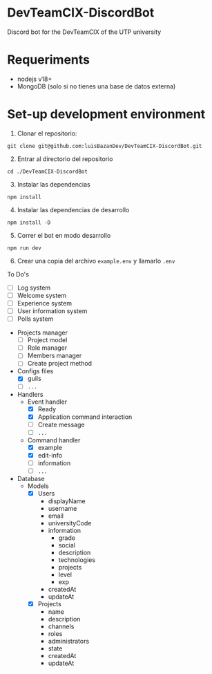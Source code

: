 # DevTeamCIX-DiscordBot

Discord bot for the DevTeamCIX of the UTP university

# Requeriments

- nodejs v18+
- MongoDB (solo si no tienes una base de datos externa)

# Set-up development environment

1. Clonar el repositorio:

```
git clone git@github.com:luisBazanDev/DevTeamCIX-DiscordBot.git
```

2. Entrar al directorio del repositorio

```
cd ./DevTeamCIX-DiscordBot
```

3. Instalar las dependencias

```
npm install
```

4. Instalar las dependencias de desarrollo

```
npm install -D
```

5. Correr el bot en modo desarrollo

```
npm run dev
```

6. Crear una copia del archivo `example.env` y llamarlo `.env`

To Do's

- [ ] Log system
- [ ] Welcome system
- [ ] Experience system
- [ ] User information system
- [ ] Polls system
- Projects manager
  - [ ] Project model
  - [ ] Role manager
  - [ ] Members manager
  - [ ] Create project method
- Configs files
  - [x] guils
  - [ ] `...`
- Handlers
  - Event handler
    - [x] Ready
    - [x] Application command interaction
    - [ ] Create message
    - [ ] `...`
  - Command handler
    - [x] example
    - [x] edit-info
    - [ ] information
    - [ ] `...`
- Database
  - Models
    - [x] Users
      - displayName
      - username
      - email
      - universityCode
      - information
        - grade
        - social
        - description
        - technologies
        - projects
        - level
        - exp
      - createdAt
      - updateAt
    - [x] Projects
      - name
      - description
      - channels
      - roles
      - administrators
      - state
      - createdAt
      - updateAt
